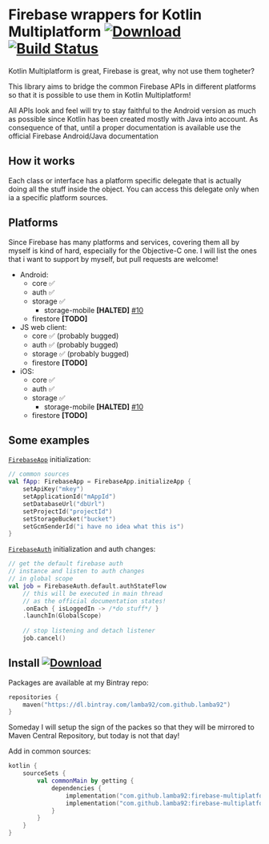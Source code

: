 # Firebase wrappers for Kotlin Multiplatform [ ![Download](https://api.bintray.com/packages/lamba92/com.github.lamba92/firebase-multiplatform/images/download.svg) ](https://bintray.com/lamba92/com.github.lamba92/firebase-multiplatform/_latestVersion) [![Build Status](https://travis-ci.org/lamba92/firebase-multiplatform.svg?branch=master)](https://travis-ci.org/lamba92/firebase-multiplatform)
Kotlin Multiplatform is great, Firebase is great, why not use them togheter?

This library aims to bridge the common Firebase APIs in different platforms so that it is possible to use them in Kotlin Multiplatform!

All APIs look and feel will try to stay faithful to the Android version as much as possible since Kotlin has been created mostly with Java into account. As consequence of that, until a proper documentation is available use the official Firebase Android/Java documentation

## How it works
Each class or interface has a platform specific delegate that is actually doing all the stuff inside the object. You can access this delegate only when ia a specific platform sources.

## Platforms
Since Firebase has many platforms and services, covering them all by myself is kind of hard, especially for the Objective-C one. I will list the ones that i want to support by myself, but pull requests are welcome! 
 - Android:
   - core ✅
   - auth ✅
   - storage ✅
     - storage-mobile **[HALTED]** [#10](https://github.com/lamba92/firebase-multiplatform/issues/10)
   - firestore **[TODO]**
 - JS web client:
   - core ✅ (probably bugged)
   - auth ✅ (probably bugged)
   - storage ✅ (probably bugged)
   - firestore **[TODO]**
 - iOS:
    - core ✅
    - auth ✅
    - storage ✅
      - storage-mobile **[HALTED]** [#10](https://github.com/lamba92/firebase-multiplatform/issues/10)
    - firestore **[TODO]**
   
## Some examples
[`FirebaseApp`](https://github.com/lamba92/firebase-multiplatform/blob/master/core/src/commonMain/kotlin/com/github/lamba92/firebasemultiplatform/core/FirebaseApp.kt) initialization:
```kotlin
// common sources
val fApp: FirebaseApp = FirebaseApp.initializeApp {
    setApiKey("mkey")
    setApplicationId("mAppId")
    setDatabaseUrl("dbUrl")
    setProjectId("projectId")
    setStorageBucket("bucket")
    setGcmSenderId("i have no idea what this is")
}
```
[`FirebaseAuth`](https://github.com/lamba92/firebase-multiplatform/blob/master/auth/src/commonMain/kotlin/com/github/lamba92/firebasemultiplatform/auth/FirebaseAuth.kt) initialization and auth changes:
```kotlin
// get the default firebase auth 
// instance and listen to auth changes
// in global scope
val job = FirebaseAuth.default.authStateFlow
    // this will be executed in main thread 
    // as the official documentation states!        
    .onEach { isLoggedIn -> /*do stuff*/ }
    .launchIn(GlobalScope)
    
    // stop listening and detach listener
    job.cancel()
```

## Install [ ![Download](https://api.bintray.com/packages/lamba92/com.github.lamba92/firebase-multiplatform/images/download.svg) ](https://bintray.com/lamba92/com.github.lamba92/firebase-multiplatform/_latestVersion)
Packages are available at my Bintray repo:
```kotlin
repositories {
    maven("https://dl.bintray.com/lamba92/com.github.lamba92")
}
```
Someday I will setup the sign of the packes so that they will be mirrored to Maven Central Repository, but today is not that day!

Add in common sources:
```kotlin
kotlin {
    sourceSets {
        val commonMain by getting {
            dependencies {
                implementation("com.github.lamba92:firebase-multiplatform-core:0.0.2")
                implementation("com.github.lamba92:firebase-multiplatform-auth:0.0.2")
            }
        }    
    }
}
```
